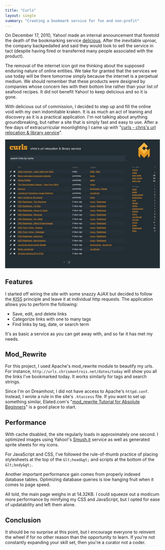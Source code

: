 ```yaml
---
title: "Curls"
layout: single
summary: "Creating a bookmark service for fun and non-profit"
---
```

On December 17, 2010, Yahoo! made an internal announcement that foretold the death of the bookmarking service [delicious](http://www.delicious.com/). After the inevitable uproar, the company backpedalled and said they would look to sell the service in tact (despite having fired or transferred many people associated with the product).

The removal of the internet icon got me thinking about the supposed enduring nature of online entities. We take for granted that the services we use today will be there tomorrow simply because the internet is a perpetual medium. We should remember that these products were designed by companies whose concern lies with their bottom line rather than your list of seafood recipes. It did not benefit Yahoo! to keep delicious and so it is gone.

With delicious out of commission, I decided to step up and fill the online void with my own indomitable kraken. It is as much an act of leaning and discovery as it is a practical application. I'm not talking about anything groundbreaking, but rather a site that is simply fast and easy to use. After a few days of extracurricular moonlighting I came up with "[curls - chris's url relocation & library service](http://demo.urls.chrismontrois.net/)".

![Curls application](/images/posts/curls.jpg)

## Features

I started off wiring the site with some snazzy AJAX but decided to follow the <acronym title="Keep It Simple Stupid">KISS</acronym> principle and leave it at individual http requests. The application allows you to perform the following:

- Save, edit, and delete links
- Categorize links with one to many tags
- Find links by tag, date, or search term

It's as basic a service as you can get away with, and so far it has met my needs.

## Mod_Rewrite

For this project, I used Apache's mod_rewrite module to beautify my urls. For instance, `http://urls.chrismontrois.net/dates/today` will show you all the links I've bookmarked today. It works similarly for tags and search strings.

Since I'm on Dreamhost, I did not have access to Apache's `httpd.conf`. Instead, I wrote a rule in the site's `.htaccess` file. If you want to set up something similar, Elated.com's "[mod_rewrite Tutorial for Absolute Beginners](http://www.elated.com/articles/mod-rewrite-tutorial-for-absolute-beginners/)" is a good place to start.

## Performance

With cache disabled, the site regularly loads in approximately one second. I optimized images using Yahoo!'s [Smush.it](http://www.smushit.com/ysmush.it/) service as well as generated sprite sheets for my icons.

For JavaScript and CSS, I've followed the rule-of-thumb practice of placing stylesheets at the top of the `&lt;head&gt;` and scripts at the bottom of the `&lt;body&gt;`.

Another important performance gain comes from properly indexed database tables. Optimizing database queries is low hanging fruit when it comes to page speed.

All told, the main page weighs in at 14.32KB. I could squeeze out a modicum more performance by minifying my CSS and JavaScript, but I opted for ease of updatability and left them alone.

## Conclusion

It should be no surprise at this point, but I encourage everyone to reinvent the wheel if for no other reason than the opportunity to learn. If you're not constantly expanding your skill set, then you're a curator not a coder.
